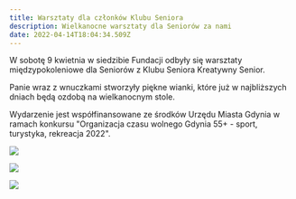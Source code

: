 ```yaml
---
title: Warsztaty dla członków Klubu Seniora
description: Wielkanocne warsztaty dla Seniorów za nami
date: 2022-04-14T18:04:34.509Z
---
```

W sobotę 9 kwietnia w siedzibie Fundacji odbyły się warsztaty międzypokoleniowe dla Seniorów z Klubu Seniora Kreatywny Senior.

Panie wraz z wnuczkami stworzyły piękne wianki, które już w najbliższych dniach będą ozdobą na wielkanocnym stole.

Wydarzenie jest współfinansowane ze środków Urzędu Miasta Gdynia w ramach konkursu "Organizacja czasu wolnego Gdynia 55+ - sport, turystyka, rekreacja 2022".

![](/static/img/277231498_526954308818586_3502873750014130831_n.jpg)

![](/static/img/275314232_344292857683032_5811337410974893311_n.jpg)

![](/static/img/277362144_2038399749653109_4457380981162026835_n.jpg)